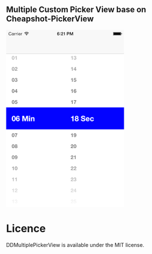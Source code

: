 ## Multiple Custom Picker View base on Cheapshot-PickerView


![screenshot](screenshot.png)


Licence
=======
DDMultiplePickerView is available under the MIT license.
